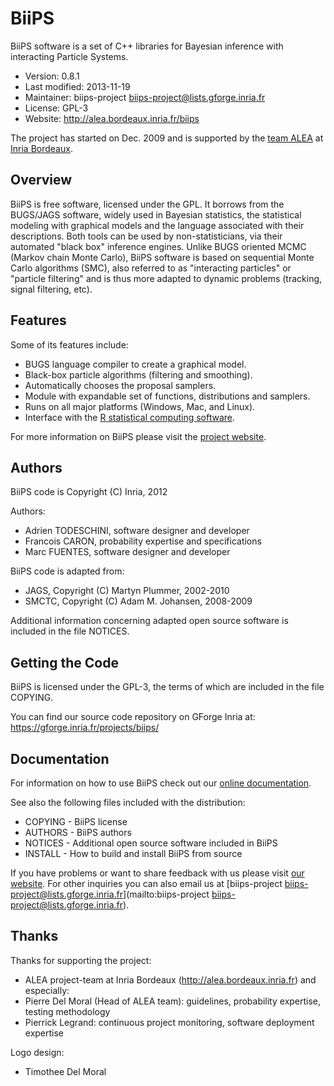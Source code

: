 BiiPS
=============================================================================
BiiPS software is a set of C++ libraries for
Bayesian inference with interacting Particle Systems.

- Version:       0.8.1
- Last modified: 2013-11-19
- Maintainer:    biips-project <biips-project@lists.gforge.inria.fr>
- License:       GPL-3
- Website:       http://alea.bordeaux.inria.fr/biips
  
The project has started on Dec. 2009 and is supported by the [team ALEA](http://alea.bordeaux.inria.fr/) at [Inria Bordeaux](http://www.inria.fr/centre/bordeaux).

Overview
-----------------------------------------------------------------------------
 BiiPS is free software, licensed under the GPL.
 It borrows from the BUGS/JAGS software, widely used in Bayesian statistics, the statistical modeling with graphical models and the language associated with their descriptions.
 Both tools can be used by non-statisticians, via their automated "black box" inference engines.
 Unlike BUGS oriented MCMC (Markov chain Monte Carlo), BiiPS software is based on sequential Monte Carlo algorithms (SMC), also referred to as "interacting particles" or "particle filtering" and is thus more adapted to dynamic problems (tracking, signal filtering, etc).

Features
-----------------------------------------------------------------------------
Some of its features include:

- BUGS language compiler to create a graphical model.
- Black-box particle algorithms (filtering and smoothing).
- Automatically chooses the proposal samplers.
- Module with expandable set of functions, distributions and samplers.
- Runs on all major platforms (Windows, Mac, and Linux).
- Interface with the [R statistical computing software](http://www.r-project.org).

For more information on BiiPS please visit the [project website](http://alea.bordeaux.inria.fr/biips).

Authors
-----------------------------------------------------------------------------
BiiPS code is Copyright (C) Inria, 2012 

Authors:
- Adrien TODESCHINI, software designer and developer
- Francois CARON, probability expertise and specifications
- Marc FUENTES, software designer and developer

BiiPS code is adapted from:
- JAGS, Copyright (C) Martyn Plummer, 2002-2010
- SMCTC, Copyright (C) Adam M. Johansen, 2008-2009
  
Additional information concerning adapted open source software
is included in the file NOTICES.

Getting the Code
-----------------------------------------------------------------------------
BiiPS is licensed under the GPL-3, the terms of which are included in the file COPYING.

You can find our source code repository on GForge Inria at:
  https://gforge.inria.fr/projects/biips/

Documentation
-----------------------------------------------------------------------------
For information on how to use BiiPS check out our [online documentation](http://alea.bordeaux.inria.fr/biips).

See also the following files included with the distribution:

- COPYING - BiiPS license
- AUTHORS - BiiPS authors
- NOTICES - Additional open source software included in BiiPS
- INSTALL - How to build and install BiiPS from source
  
If you have problems or want to share feedback with us please visit [our website](http://alea.bordeaux.inria.fr/biips).
For other inquiries you can also email us at [biips-project <biips-project@lists.gforge.inria.fr>](mailto:biips-project <biips-project@lists.gforge.inria.fr>).

Thanks
-----------------------------------------------------------------------------
Thanks for supporting the project:
- ALEA project-team at Inria Bordeaux (http://alea.bordeaux.inria.fr)
and especially:
- Pierre Del Moral (Head of ALEA team): guidelines, probability expertise, testing methodology
- Pierrick Legrand: continuous project monitoring, software deployment expertise

Logo design:
- Timothee Del Moral

